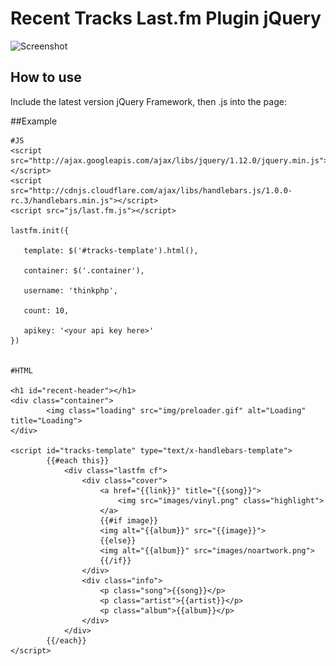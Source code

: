 Recent Tracks Last.fm Plugin jQuery
=====================================

![Screenshot](http://c2.staticflickr.com/2/1687/23981960244_16781b0216_z.jpg)

How to use
----------

   Include the latest version jQuery Framework, then .js into the page:
     
##Example


    #JS
    <script src="http://ajax.googleapis.com/ajax/libs/jquery/1.12.0/jquery.min.js"></script>       
    <script src="http://cdnjs.cloudflare.com/ajax/libs/handlebars.js/1.0.0-rc.3/handlebars.min.js"></script>
    <script src="js/last.fm.js"></script>

    lastfm.init({        

       template: $('#tracks-template').html(),

       container: $('.container'),

       username: 'thinkphp',

       count: 10,       

       apikey: '<your api key here>'
    })


    #HTML

    <h1 id="recent-header"></h1>
    <div class="container">
            <img class="loading" src="img/preloader.gif" alt="Loading" title="Loading">
    </div>

    <script id="tracks-template" type="text/x-handlebars-template">
            {{#each this}}
                <div class="lastfm cf">
                    <div class="cover">
                        <a href="{{link}}" title="{{song}}">
                            <img src="images/vinyl.png" class="highlight">
                        </a>
                        {{#if image}}
                        <img alt="{{album}}" src="{{image}}">
                        {{else}}
                        <img alt="{{album}}" src="images/noartwork.png">
                        {{/if}}
                    </div>
                    <div class="info">
                        <p class="song">{{song}}</p>
                        <p class="artist">{{artist}}</p>
                        <p class="album">{{album}}</p>
                    </div>
                </div>
            {{/each}}
    </script>
